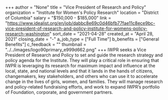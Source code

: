 +++
author = "None"
title = "Vice President of Research and Policy"
organization = "Institute for Women's Policy Research"
location = "District of Columbia"
salary = "$150,000 - $185,000"
link = "https://www.idealist.org/en/job/dabbc8e69c0d46bfb77fae11c8ece9bc-vice-president-of-research-and-policy-institute-for-womens-policy-research-washington"
sort_date = "2021-04-28"
created_at = "April 28, 2021"
closing_date = "-"
a_job_type = ["Full Time"]
b_benefits = ["General Benefits"]
c_feedback = ""
thumbnail = "../../images/logo90primary_e999d662.png"
+++
IWPR seeks a Vice President of Research and Policy to set and guide the research strategy and policy agenda for the Institute. They will play a critical role in ensuring that IWPR is leveraging its research for maximum impact and influence at the local, state, and national levels and that it lands in the hands of citizens, changemakers, key stakeholders, and others who can use it to accelerate change in the lives of girls, women, and families. They will manage research and policy-related fundraising efforts, and work to expand IWPR’s portfolio of Foundation, corporate, and government partners.